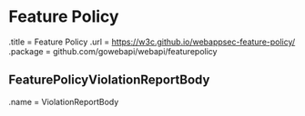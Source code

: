 # Feature Policy

.title = Feature Policy
.url = <https://w3c.github.io/webappsec-feature-policy/>
.package = github.com/gowebapi/webapi/featurepolicy

## FeaturePolicyViolationReportBody

.name = ViolationReportBody
